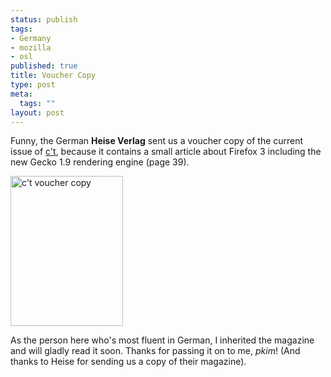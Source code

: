 ```yaml
--- 
status: publish
tags: 
- Germany
- mozilla
- osl
published: true
title: Voucher Copy
type: post
meta: 
  tags: ""
layout: post
---
```

Funny, the German <strong>Heise Verlag</strong> sent us a voucher copy of the current issue of <a href="http://www.heise.de/ct/">c't</a>, because it contains a small article about Firefox 3 including the new Gecko 1.9 rendering engine (page 39).

<a href="http://www.flickr.com/photos/freeed/403872242/" title="Photo Sharing"><img src="http://farm1.static.flickr.com/173/403872242_2fa2a98c86_m.jpg" width="180" height="240" alt="c't voucher copy" /></a>

As the person here who's most fluent in German, I inherited the magazine and will gladly read it soon. Thanks for passing it on to me, <em>pkim</em>! (And thanks to Heise for sending us a copy of their magazine).
